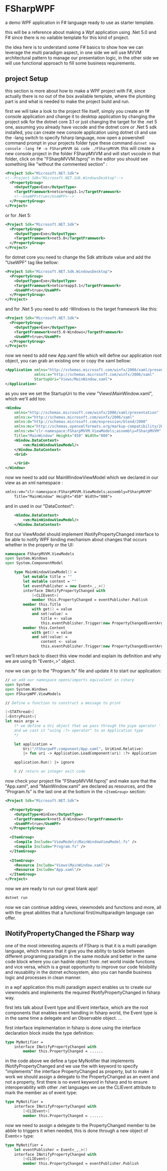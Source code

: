 # FSharpWPF

a demo WPF application in F# language ready to use as starter template.

this will be a reference about making a Wpf application using .Net 5.0 and F# since there is no vailable template for this kind of project.

the idea here is to understand some F# basics to show how we can leverage the multi paradigm aspect, in one side we will use MVVM architectural pattern to manage our presentation logic, in the other side we will use functional approach to fill some business requirements.

## project Setup

this section is more about how to make a WPF project with F#, since actually there is no out of the box available template, where the plumbing part is and what is needed to make the project build and run.

first we will take a look to the project file itself, simply you create an f# console application and change it to desktop application by changing the project sdk for the dotnet core 3.1 or just changing the target for the .net 5 one, assuming you already have vscode and the dotnet core or .Net 5 sdk installed, you can create new console application using dotnet cli and use the -lang switch to specify fsharp language, now open a powershell command prompt in your projects folder type these command `dotnet new console -lang f# -o FSharpMVVM && code ./FSharpMVVM`.
this will create a new console project in the folder FSharpMVVM and will start vscode in that folder, click on the "FSharpMVVM.fsproj" in the editor you should see something like  "without the commented section" :

```xml
<Project Sdk="Microsoft.NET.Sdk">
<!--Project Sdk="Microsoft.NET.Sdk.WindowsDesktop"-->
  <PropertyGroup>
    <OutputType>Exe</OutputType>
    <TargetFramework>netcoreapp3.1</TargetFramework>
    <!--UseWPF>true</UseWPF>-->
  </PropertyGroup>
</Project>
```

or for .Net 5:

```xml
<Project Sdk="Microsoft.NET.Sdk">
  <PropertyGroup>
    <OutputType>Exe</OutputType>
    <TargetFramework>net5.0</TargetFramework>
  </PropertyGroup>
</Project>
```

for dotnet core you need to change the Sdk attribute value and add the "UseWPF" tag like bellow:

```xml
<Project Sdk="Microsoft.NET.Sdk.WindowsDesktop"> 
  <PropertyGroup>
    <OutputType>Exe</OutputType>
    <TargetFramework>netcoreapp3.1</TargetFramework>
    <UseWPF>true</UseWPF>
  </PropertyGroup>
</Project>
```

and for .Net 5 you need to add -Windows to the target framework like this:

```xml
<Project Sdk="Microsoft.NET.Sdk">
  <PropertyGroup>
    <OutputType>Exe</OutputType>
    <TargetFramework>net5.0-Windows</TargetFramework>
    <UseWPF>true</UseWPF>
  </PropertyGroup>
</Project>
```
now we need to add new App.xaml file which will define our application root object, you can grab an existing one or copy the xaml bellow:

```xml
<Application xmlns="http://schemas.microsoft.com/winfx/2006/xaml/presentation"
             xmlns:x="http://schemas.microsoft.com/winfx/2006/xaml"
             StartupUri="Views/MainWindow.xaml">
</Application>
```

as you see we set the StartupUri  to the view "Views\MainWindow.xaml", which we'll add too:

```xml
<Window
    xmlns="http://schemas.microsoft.com/winfx/2006/xaml/presentation"
    xmlns:x="http://schemas.microsoft.com/winfx/2006/xaml"
    xmlns:d="http://schemas.microsoft.com/expression/blend/2008"
    xmlns:mc="http://schemas.openxmlformats.org/markup-compatibility/2006"
    xmlns:vm="clr-namespace:FSharpMVVM.ViewModels;assembly=FSharpMVVM"
    Title="MainWindow" Height="450" Width="800">
    <Window.DataContext>
        <vm:MainWindowViewModel/>
    </Window.DataContext>
    <Grid>

    </Grid>
</Window>
```

now we need to add our MainWindowViewModel which we declared in our view as an xml namespace :

```xml
xmlns:vm="clr-namespace:FSharpMVVM.ViewModels;assembly=FSharpMVVM"
    Title="MainWindow" Height="450" Width="800">
```

and in used in our "DataContext":

```xml
    <Window.DataContext>
        <vm:MainWindowViewModel/>
    </Window.DataContext>
```

first our ViewModel should implement INotifyPropertyChanged interface to be able to notify WPF binding mechanism about changes that occurs whether in the property or the UI:

```fsharp
namespace FSharpMVVM.ViewModels
open System.Windows
open System.ComponentModel

    type MainWindowViewModel() =
        let mutable title = ""
        let mutable content = ""
        let eventPublisher = new Event<_,_>()
        interface INotifyPropertyChanged with
            [<CLIEvent>]
            member this.PropertyChanged = eventPublisher.Publish
        member this.Title 
            with get() = value
            and set(value) = 
                title <- value
                this.eventPublisher.Trigger(new PropertyChangedEventArgs("Title"))
        member this.Content 
            with get() = value
            and set(value) = 
                content <- value
                this.eventPublisher.Trigger(new PropertyChangedEventArgs("Content"))
```

we'll return back to disect this view model and explain its definition and why we are using th "Event<_,_>" object.

now we can go to the "Program.fs" file and update it to start our application:

```fsharp
// we add our namespace opens/imports equivalent in csharp
open System
open System.Windows
open FSharpWPF.ViewModels

// Define a function to construct a message to print

[<STAThread>]
[<EntryPoint>]
let main argv =    
    (* we define a Uri object that we pass through the pipe operator '|>' to our Application.LoadComponent static method 
    and we cast it "using :?> operator" to an Application type
    *)

    let application = 
        Uri("/FSharpwPF;component/App.xaml", UriKind.Relative)
        |> fun uri -> Application.LoadComponent(uri) :?> Application

    application.Run() |> ignore

    0 // return an integer exit code
```

now check your project file "FSharpMVVM.fsproj" and make sure that the "App.xaml", and "MainWindow.xaml" are declared as resources, and the "Program.fs" is the last one at the bottom in the `<ItemGroup>` section:

```xml
<Project Sdk="Microsoft.NET.Sdk">

  <PropertyGroup>
    <OutputType>WinExe</OutputType>
    <TargetFramework>net5.0-Windows</TargetFramework>
    <UseWPF>true</UseWPF>
  </PropertyGroup>

  <ItemGroup>    
    <Compile Include="ViewModels\MainWindowViewModel.fs" />    
    <Compile Include="Program.fs" />
  </ItemGroup>
  
  <ItemGroup>    
    <Resource Include="Views\MainWindow.xaml"/>
    <Resource Include="App.xaml"/>    
  </ItemGroup>
</Project>

```

now we are ready to run our great blank app!

```bash
dotnet run
```

now we can continue adding views, viewmodels and functions and more, all with the great abilities that a functional first/multiparadigm language can offer.

## INotifyPropertyChanged the FSharp way

one of the most interesting aspects of FSharp is that it is a multi paradigm language, which means that it give you the ability to tackle between different programing paradigm in the same module and better in the same code block where you can hadnle object from .net world inside functions and vice versa, which is a great opportunity to improve our code felxibility and reusability in the dotnet echosystem, also you can handle business logic and processes in clean manner.

in a wpf application this multi paradigm aspect enables us to create our viewmodels and implements the required INotifyPropertyChanged in fsharp way.

first lets talk about Event type and IEvent interface, which are the root components that enables event handling in fsharp world, the Event type is in the same time a delegate and an Observable object. ...

first interface implementation in fsharp is done using the interface declaration block inside the type definition: 

```fsharp
type MyNotifier = 
    interface INotifyPropertyChanged with 
        member this.PropertyChanged = ......
```

in the code above we define a type MyNotifier that implements INotifyPropertyChanged and we use the with keyword to specify "implements" the interface PropertyChanged as property, but to make it work we should assign a delegate to the PropertyChanged as an event and not a property, first there is no event keyword in fsharp and to ensure interoperability with other .net languages we use the CLIEvent attribute to mark the member as  of event type:

```fsharp
type MyNotifier = 
    interface INotifyPropertyChanged with 
        [<CLIEvent>]
        member this.PropertyChanged = ......
```

now we need to assign a delegate to the PropertyChanged member to be abble to triggers it when needed, this is done through a new object of Event<> type: 

```fsharp
type MyNotifier = 
    let eventPublisher = Event<_,_>()
    interface INotifyPropertyChanged with 
        [<CLIEvent>]
        member this.PropertyChanged = eventPublisher.Publish
```

